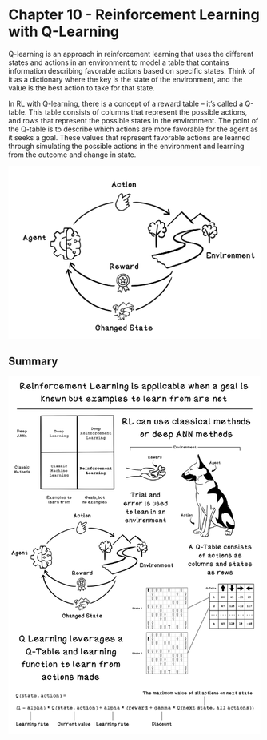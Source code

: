 # Chapter 10 - Reinforcement Learning with Q-Learning
Q-learning is an approach in reinforcement learning that uses the different states and actions in an environment to model a table that contains information describing favorable actions based on specific states. Think of it as a dictionary where the key is the state of the environment, and the value is the best action to take for that state. 

In RL with Q-learning, there is a concept of a reward table – it’s called a Q-table. This table consists of columns that represent the possible actions, and rows that represent the possible states in the environment. The point of the Q-table is to describe which actions are more favorable for the agent as it seeks a goal. These values that represent favorable actions are learned through simulating the possible actions in the environment and learning from the outcome and change in state. 

![PSO Velocity Update](readme_assets/RL-Intuition.png)

## Summary
![Chapter 10 Summary](readme_assets/RL-Summary.png)
